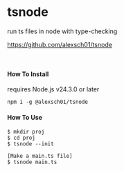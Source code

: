 # tsnode

run ts files in node with type-checking

https://github.com/alexsch01/tsnode

<br>

#### How To Install

requires Node.js v24.3.0 or later
```
npm i -g @alexsch01/tsnode
```

#### How To Use

```
$ mkdir proj
$ cd proj
$ tsnode --init

[Make a main.ts file]
$ tsnode main.ts
```
